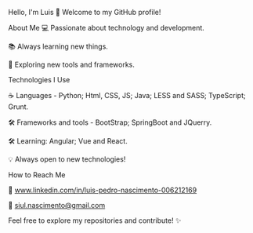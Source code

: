 Hello, I'm Luis 👋
Welcome to my GitHub profile!

About Me
💻 Passionate about technology and development.

📚 Always learning new things.

🔧 Exploring new tools and frameworks.


Technologies I Use

☕ Languages - Python; Html, CSS, JS; Java; LESS and SASS; TypeScript; Grunt.

🛠️ Frameworks and tools - BootStrap; SpringBoot and JQuerry.

🛠️ Learning: Angular; Vue and React.

💡 Always open to new technologies!


How to Reach Me

👤 www.linkedin.com/in/luis-pedro-nascimento-006212169

📧 siul.nascimento@gmail.com

Feel free to explore my repositories and contribute! ✨
